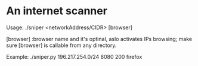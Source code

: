 # An internet scanner
Usage:
./sniper <networkAddress/CIDR> <PORT> <NumberOfThreads>  [browser]

[browser] :browser name and it's optinal, aslo activates IPs browsing; make sure [browser] is callable from any directory.

Example: ./sniper.py 196.217.254.0/24 8080 200 firefox
